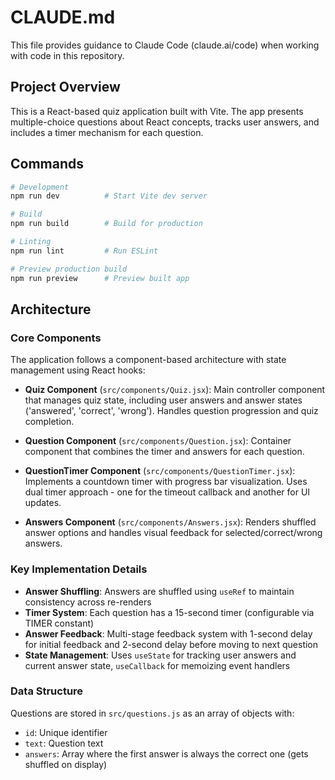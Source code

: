 # CLAUDE.md

This file provides guidance to Claude Code (claude.ai/code) when working with code in this repository.

## Project Overview

This is a React-based quiz application built with Vite. The app presents multiple-choice questions about React concepts, tracks user answers, and includes a timer mechanism for each question.

## Commands

```bash
# Development
npm run dev          # Start Vite dev server

# Build
npm run build        # Build for production

# Linting
npm run lint         # Run ESLint

# Preview production build
npm run preview      # Preview built app
```

## Architecture

### Core Components

The application follows a component-based architecture with state management using React hooks:

- **Quiz Component** (`src/components/Quiz.jsx`): Main controller component that manages quiz state, including user answers and answer states ('answered', 'correct', 'wrong'). Handles question progression and quiz completion.

- **Question Component** (`src/components/Question.jsx`): Container component that combines the timer and answers for each question.

- **QuestionTimer Component** (`src/components/QuestionTimer.jsx`): Implements a countdown timer with progress bar visualization. Uses dual timer approach - one for the timeout callback and another for UI updates.

- **Answers Component** (`src/components/Answers.jsx`): Renders shuffled answer options and handles visual feedback for selected/correct/wrong answers.

### Key Implementation Details

- **Answer Shuffling**: Answers are shuffled using `useRef` to maintain consistency across re-renders
- **Timer System**: Each question has a 15-second timer (configurable via TIMER constant)
- **Answer Feedback**: Multi-stage feedback system with 1-second delay for initial feedback and 2-second delay before moving to next question
- **State Management**: Uses `useState` for tracking user answers and current answer state, `useCallback` for memoizing event handlers

### Data Structure

Questions are stored in `src/questions.js` as an array of objects with:
- `id`: Unique identifier
- `text`: Question text
- `answers`: Array where the first answer is always the correct one (gets shuffled on display)